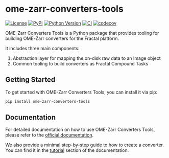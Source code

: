 # ome-zarr-converters-tools

[![License](https://img.shields.io/pypi/l/ome-zarr-converters-tools.svg?color=green)](https://github.com/BioVisionCenter/ome-zarr-converters-tools/raw/main/LICENSE)
[![PyPI](https://img.shields.io/pypi/v/ome-zarr-converters-tools.svg?color=green)](https://pypi.org/project/ome-zarr-converters-tools)
[![Python Version](https://img.shields.io/pypi/pyversions/ome-zarr-converters-tools.svg?color=green)](https://python.org)
[![CI](https://github.com/BioVisionCenter/ome-zarr-converters-tools/actions/workflows/ci.yml/badge.svg)](https://github.com/BioVisionCenter/ome-zarr-converters-tools/actions/workflows/ci.yml)
[![codecov](https://codecov.io/gh/BioVisionCenter/ome-zarr-converters-tools/branch/main/graph/badge.svg)](https://codecov.io/gh/BioVisionCenter/ome-zarr-converters-tools)

OME-Zarr Converters Tools is a Python package that provides tooling for building OME-Zarr converters for the Fractal platform.

It includes three main components:

1. Abstraction layer for mapping the on-disk raw data to an Image object
2. Common tooling to build converters as Fractal Compound Tasks

## Getting Started

To get started with OME-Zarr Converters Tools, you can install it via pip:

```bash
pip install ome-zarr-converters-tools
```

## Documentation

For detailed documentation on how to use OME-Zarr Converters Tools, please refer to the [official documentation](https://BioVisionCenter.github.io/ome-zarr-converters-tools/).

We also provide a minimal step-by-step guide to how to create a converter. You can find it in the [tutorial](https://BioVisionCenter.github.io/ome-zarr-converters-tools/stable/tutorial/) section of the documentation.
